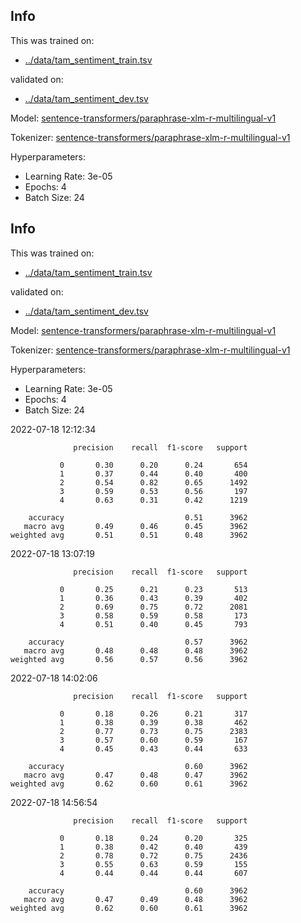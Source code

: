 ## Info
This was trained on:
- [../data/tam_sentiment_train.tsv](https://github.com/flippe3/fire_2022/tree/master/task_a/data/../data/tam_sentiment_train.tsv)

validated on:
 - [../data/tam_sentiment_dev.tsv](https://github.com/flippe3/fire_2022/tree/master/task_a/data/../data/tam_sentiment_dev.tsv)

Model: [sentence-transformers/paraphrase-xlm-r-multilingual-v1](https://huggingface.co/sentence-transformers/paraphrase-xlm-r-multilingual-v1)

 Tokenizer: [sentence-transformers/paraphrase-xlm-r-multilingual-v1](https://huggingface.co/sentence-transformers/paraphrase-xlm-r-multilingual-v1)

Hyperparameters:
- Learning Rate: 3e-05
- Epochs: 4
- Batch Size: 24
## Info
This was trained on:
- [../data/tam_sentiment_train.tsv](https://github.com/flippe3/fire_2022/tree/master/task_a/data/../data/tam_sentiment_train.tsv)

validated on:
 - [../data/tam_sentiment_dev.tsv](https://github.com/flippe3/fire_2022/tree/master/task_a/data/../data/tam_sentiment_dev.tsv)

Model: [sentence-transformers/paraphrase-xlm-r-multilingual-v1](https://huggingface.co/sentence-transformers/paraphrase-xlm-r-multilingual-v1)

 Tokenizer: [sentence-transformers/paraphrase-xlm-r-multilingual-v1](https://huggingface.co/sentence-transformers/paraphrase-xlm-r-multilingual-v1)

Hyperparameters:
- Learning Rate: 3e-05
- Epochs: 4
- Batch Size: 24

 2022-07-18 12:12:34 
```
              precision    recall  f1-score   support

           0       0.30      0.20      0.24       654
           1       0.37      0.44      0.40       400
           2       0.54      0.82      0.65      1492
           3       0.59      0.53      0.56       197
           4       0.63      0.31      0.42      1219

    accuracy                           0.51      3962
   macro avg       0.49      0.46      0.45      3962
weighted avg       0.51      0.51      0.48      3962
```

 2022-07-18 13:07:19 
```
              precision    recall  f1-score   support

           0       0.25      0.21      0.23       513
           1       0.36      0.43      0.39       402
           2       0.69      0.75      0.72      2081
           3       0.58      0.59      0.58       173
           4       0.51      0.40      0.45       793

    accuracy                           0.57      3962
   macro avg       0.48      0.48      0.48      3962
weighted avg       0.56      0.57      0.56      3962
```

 2022-07-18 14:02:06 
```
              precision    recall  f1-score   support

           0       0.18      0.26      0.21       317
           1       0.38      0.39      0.38       462
           2       0.77      0.73      0.75      2383
           3       0.57      0.60      0.59       167
           4       0.45      0.43      0.44       633

    accuracy                           0.60      3962
   macro avg       0.47      0.48      0.47      3962
weighted avg       0.62      0.60      0.61      3962
```

 2022-07-18 14:56:54 
```
              precision    recall  f1-score   support

           0       0.18      0.24      0.20       325
           1       0.38      0.42      0.40       439
           2       0.78      0.72      0.75      2436
           3       0.55      0.63      0.59       155
           4       0.44      0.44      0.44       607

    accuracy                           0.60      3962
   macro avg       0.47      0.49      0.48      3962
weighted avg       0.62      0.60      0.61      3962
```
